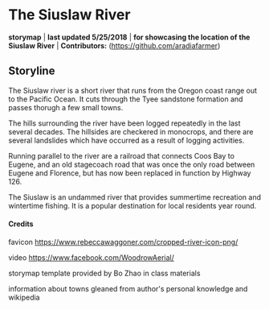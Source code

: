 # The Siuslaw River

**storymap** | **last updated 5/25/2018** | **for showcasing the location of the
Siuslaw River** | **Contributors:** (https://github.com/aradiafarmer)

## Storyline
The Siuslaw river is a short river that runs from the Oregon coast range out to the Pacific Ocean.
It cuts through the Tyee sandstone formation and passes thorugh a few small towns.

The hills surrounding the river have been logged repeatedly in the last several decades. The hillsides are
checkered in monocrops, and there are several landslides which have occurred as a result of logging activities.

Running parallel to the river are a railroad that connects Coos Bay to Eugene, and an old stagecoach road
that was once the only road between Eugene and Florence, but has now been replaced in function by Highway 126.

The Siuslaw is an undammed river that provides summertime recreation and wintertime fishing. It is a popular
destination for local residents year round.

#### Credits
favicon https://www.rebeccawaggoner.com/cropped-river-icon-png/

video https://www.facebook.com/WoodrowAerial/

storymap template provided by Bo Zhao in class materials

information about towns gleaned from author's personal knowledge and wikipedia

